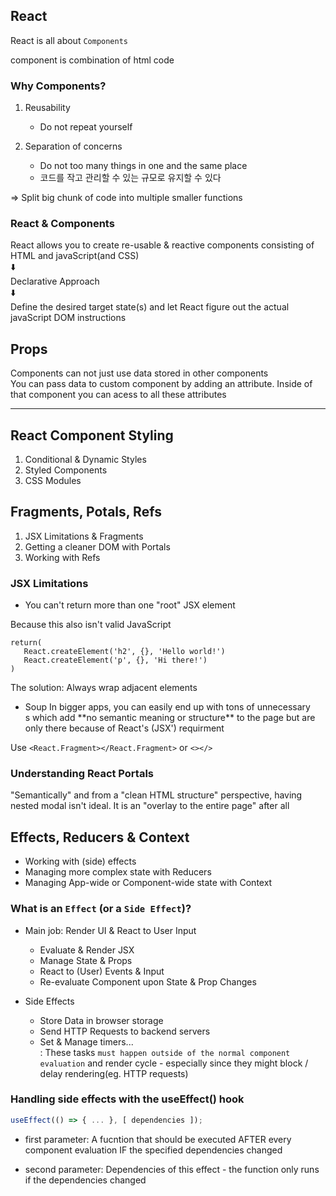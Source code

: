 ## React

React is all about `Components`

component is combination of html code

### Why Components?

1. Reusability

   - Do not repeat yourself

2. Separation of concerns

   - Do not too many things in one and the same place
   - 코드를 작고 관리할 수 있는 규모로 유지할 수 있다

=> Split big chunk of code into multiple smaller functions

### React & Components

React allows you to create re-usable & reactive components consisting of HTML and javaScript(and CSS)  
⬇️  
Declarative Approach  
⬇️  
Define the desired target state(s) and let React figure out the actual javaScript DOM instructions

## Props

Components can not just use data stored in other components  
You can pass data to custom component by adding an attribute. Inside of that component you can acess to all these attributes

<hr>

## React Component Styling

1. Conditional & Dynamic Styles
2. Styled Components
3. CSS Modules

## Fragments, Potals, Refs

1. JSX Limitations & Fragments
2. Getting a cleaner DOM with Portals
3. Working with Refs

### JSX Limitations

- You can't return more than one "root" JSX element

Because this also isn't valid JavaScript

```
return(
   React.createElement('h2', {}, 'Hello world!')
   React.createElement('p', {}, 'Hi there!')
)
```

The solution: Always wrap adjacent elements

- <div> Soup
  In bigger apps, you can easily end up with tons of unnecessary <div>s which add **no semantic meaning or structure** to the page but are only there because of React's (JSX') requirment

Use `<React.Fragment></React.Fragment>` or `<></>`

### Understanding React Portals

"Semantically" and from a "clean HTML structure" perspective, having nested modal isn't ideal. It is an "overlay to the entire page" after all

## Effects, Reducers & Context

- Working with (side) effects
- Managing more complex state with Reducers
- Managing App-wide or Component-wide state with Context

### What is an `Effect` (or a `Side Effect`)?

- Main job: Render UI & React to User Input

  - Evaluate & Render JSX
  - Manage State & Props
  - React to (User) Events & Input
  - Re-evaluate Component upon State & Prop Changes

- Side Effects
  - Store Data in browser storage
  - Send HTTP Requests to backend servers
  - Set & Manage timers...  
    : These tasks `must happen outside of the normal component evaluation` and render cycle - especially since they might block / delay rendering(eg. HTTP requests)

### Handling side effects with the useEffect() hook

```js
useEffect(() => { ... }, [ dependencies ]);
```

- first parameter: A fucntion that should be executed AFTER every component evaluation IF the specified dependencies changed

- second parameter: Dependencies of this effect - the function only runs if the dependencies changed
